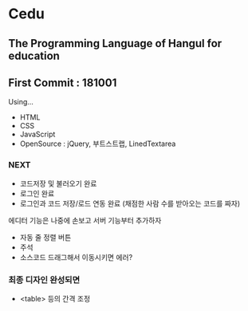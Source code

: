 ﻿# Cedu
## The Programming Language of Hangul for education
## First Commit : 181001

Using...
- HTML
- CSS
- JavaScript
- OpenSource : jQuery, 부트스트랩, LinedTextarea

### NEXT
- 코드저장 및 불러오기 완료
- 로그인 완료
- 로그인과 코드 저장/로드 연동 완료
(채점한 사람 수를 받아오는 코드를 짜자)

에디터 기능은 나중에 손보고
서버 기능부터 추가하자

- 자동 줄 정렬 버튼
- 주석
- 소스코드 드래그해서 이동시키면 에러?

### 최종 디자인 완성되면
- \<table\> 등의 간격 조정

